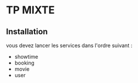 # TP MIXTE

## Installation 
vous devez lancer les services dans l'ordre suivant :
- showtime
- booking
- movie 
- user 

